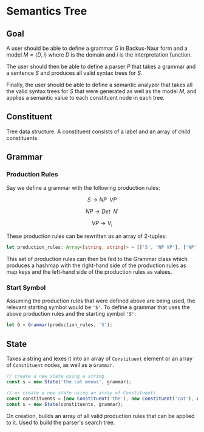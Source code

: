 # Semantics Tree

## Goal

A user should be able to define a grammar $G$ in Backus-Naur form and a model $M = \langle D, i \rangle$ where $D$ is the domain and $i$ is the interpretation function.

The user should then be able to define a parser $P$ that takes a grammar and a sentence $S$ and produces all valid syntax trees for $S$.

Finally, the user should be able to define a semantic analyzer that takes all the valid syntax trees for $S$ that were generated as well as the model $M$, and applies a semantic value to each constituent node in each tree.

## Constituent

Tree data structure. A constituent consists of a label and an array of child constituents.

## Grammar

### Production Rules
Say we define a grammar with the following production rules:

$$ S \to NP \enspace VP $$

$$ NP \to Det \enspace N' $$

$$ VP \to V_i $$

These production rules can be rewritten as an array of 2-tuples:

```ts
let production_rules: Array<[string, string]> = [['S', 'NP VP'], ['NP', 'Det N\''], ['VP', 'V_i']];
```

This set of production rules can then be fed to the Grammar class which produces a hashmap with the right-hand side of the production rules as map keys and the left-hand side of the production rules as values. 

### Start Symbol

Assuming the production rules that were defined above are being used, the relevant starting symbol would be `'S'`. To define a grammar that uses the above production rules and the starting symbol `'S'`:

```ts
let G = Grammar(production_rules, 'S');
```

## State

Takes a string and lexes it into an array of `Constituent` element or an array of `Constituent` nodes, as well as a `Grammar`.

```ts
// create a new state using a string
const s = new State('the cat meows', grammar);

// or create a new state using an array of Constituents
const constituents = [new Constituent('the'), new Constituent('cat'), new Constituent('meows')];
const s = new State(constituents, grammar);
```

On creation, builds an array of all valid production rules that can be applied to it. Used to build the parser's search tree.